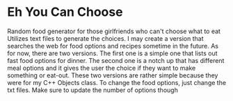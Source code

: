 # Eh You Can Choose
Random food generator for those girlfriends who can't choose what to eat
Utilizes text files to generate the choices. 
I may create a version that searches the web for food options and recipes sometime in the future. 
As for now, there are two versions. The first one is a simple one that lists out fast food options for dinner. The second one is a notch up that has different meal options and it gives the user the choice if they want to make something or eat-out. These two versions are rather simple because they were for my C++ Objects class.
To change the food options, just change the txt files. Make sure to update the number of options though
